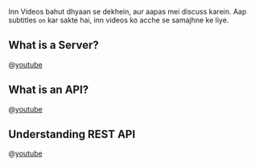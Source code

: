 Inn Videos bahut dhyaan se dekhein, aur aapas mei discuss karein. Aap subtitles `on` kar sakte hai, inn videos ko acche se samajhne ke liye.

## What is a Server?

@[youtube](Nu-18s6EeM8)

## What is an API?

@[youtube](s7wmiS2mSXY)

## Understanding REST API

@[youtube](7YcW25PHnAA)

